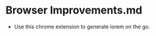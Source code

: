 # Browser Improvements.md

* Use this chrome extension to generate lorem on the go.
[](https://chrome.google.com/webstore/detail/lorem-ipsum-generator-def/mcdcbjjoakogbcopinefncmkcamnfkdb?hl=en)
